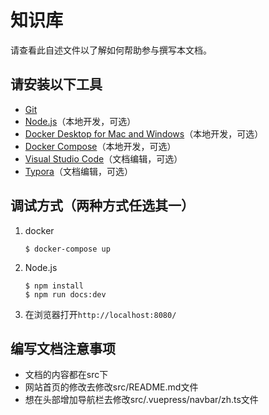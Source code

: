 # 知识库

请查看此自述文件以了解如何帮助参与撰写本文档。

## 请安装以下工具

* [Git](https://git-scm.com/download)
* [Node.js](https://nodejs.org/zh-cn/download/)（本地开发，可选）
* [Docker Desktop for Mac and Windows](https://www.docker.com/products/docker-desktop)（本地开发，可选）
* [Docker Compose](https://docs.docker.com/compose/install/)（本地开发，可选）
* [Visual Studio Code](https://code.visualstudio.com/Download)（文档编辑，可选）
* [Typora](https://typora.io/)（文档编辑，可选）

## 调试方式（两种方式任选其一）

1. docker

   ```shell
   $ docker-compose up
   ```

2. Node.js

   ```shell
   $ npm install
   $ npm run docs:dev
   ```

3. 在浏览器打开`http://localhost:8080/`

## 编写文档注意事项

* 文档的内容都在src下
* 网站首页的修改去修改src/README.md文件
* 想在头部增加导航栏去修改src/.vuepress/navbar/zh.ts文件
